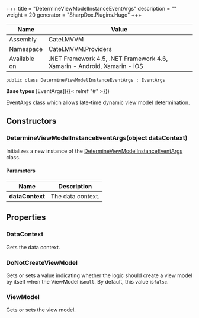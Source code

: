 

+++
title = "DetermineViewModelInstanceEventArgs" 
description = ""
weight = 20
generator = "SharpDox.Plugins.Hugo"
+++

Name|Value
---|---
Assembly|Catel.MVVM
Namespace|Catel.MVVM.Providers
Available on|.NET Framework 4.5, .NET Framework 4.6, Xamarin - Android, Xamarin - iOS

```
public class DetermineViewModelInstanceEventArgs : EventArgs
```

**Base types**
[EventArgs]({{< relref "#" >}})

EventArgs class which allows late-time dynamic view model determination.

## Constructors

### DetermineViewModelInstanceEventArgs(object dataContext)

Initializes a new instance of the [DetermineViewModelInstanceEventArgs](#) class.

#### Parameters

Name|Description
---|---
**dataContext**|The data context.

## Properties

### DataContext

Gets the data context.

### DoNotCreateViewModel

Gets or sets a value indicating whether the logic should create a view model by itself when the ViewModel is`null`. By default, this value is`false`.

### ViewModel

Gets or sets the view model.

